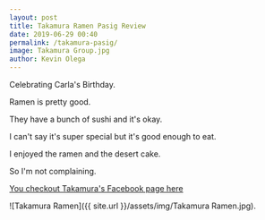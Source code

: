 ```yaml
--- 
layout: post 
title: Takamura Ramen Pasig Review
date: 2019-06-29 00:40
permalink: /takamura-pasig/ 
image: Takamura Group.jpg
author: Kevin Olega 
--- 
```

Celebrating Carla's Birthday.

Ramen is pretty good.

They have a bunch of sushi and it's okay.

I can't say it's super special but it's good enough to eat.

I enjoyed the ramen and the desert cake.

So I'm not complaining.

[You checkout Takamura's Facebook page here](https://www.facebook.com/TakamuraPH/)

![Takamura Ramen]({{ site.url }}/assets/img/Takamura Ramen.jpg).